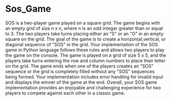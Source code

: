 # Sos_Game
SOS is a two-player game played on a square grid. 
The game begins with an empty grid of size n x n, where n is an odd integer greater than or equal to 3. 
The two players take turns placing either an "S" or an "O" in an empty square on the grid. 
The goal of the game is to create a horizontal,vertical, or diagonal sequence of "SOS" in the grid.
Your implementation of the SOS game in Python language follows these rules and allows two players to play the game on the console. 
The game is played on a grid of size 5 x 5, and the players take turns entering the row and column numbers to place their letter on the grid. 
The game ends when one of the players creates an "SOS" sequence or the grid is completely filled without any "SOS" sequences being formed.
Your implementation includes error handling for invalid input and displays the winner of the game at the end.
Overall, your SOS game implementation provides an enjoyable and challenging experience for two players to compete against each other in a classic game.

